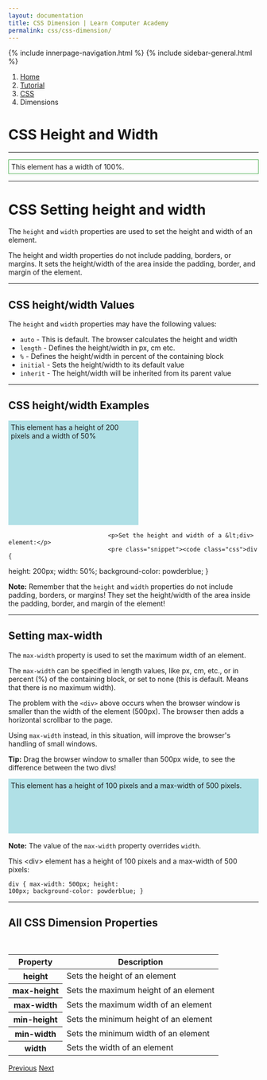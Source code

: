 ```yaml
---
layout: documentation
title: CSS Dimension | Learn Computer Academy
permalink: css/css-dimension/
---
```

<div class="loader">
{% include innerpage-navigation.html %}
{% include sidebar-general.html %}
            <div class="page-content">
                <div class="content-wrapper">
                    <div class="row">
                        <div class="col-md-9 content">
                            <nav aria-label="breadcrumb">
                                <ol class="breadcrumb">
                                    <li class="breadcrumb-item"><a href="#">Home</a></li>
                                    <li class="breadcrumb-item"><a href="#">Tutorial</a></li>
                                    <li class="breadcrumb-item"><a href="#">CSS</a></li>
                                    <li class="breadcrumb-item active">Dimensions</li>
                                </ol>
                            </nav>
                            <!-- Your content goes started here -->
                            <div class="doc-content">
                                <h1>CSS Height and Width</h1>
                                <hr>
                                <p style="border:1px solid #4CAF50; padding:5px;">This element has a width of 100%.</p>
                                <hr>
                                <h1>CSS Setting height and width</h1>
                                <p>The <code>height</code> and <code>width</code> properties are used to set the height and width of an element.</p>
                                <p>The height and width properties do not include padding, borders, or margins. It sets the height/width of the area inside the padding, border, and margin of the element.</p>
                                <hr>
                                <h2>CSS height/width Values</h2>
                                <p>The <code>height</code> and <code>width</code> properties may have the following values:</p>
                                <ul>
                                    <li><code>auto</code> - This is default. The browser calculates the height and width</li>
                                    <li><code>length</code> - Defines the height/width in px, cm etc.</li>
                                    <li><code>%</code> - Defines the height/width in percent of the containing block</li>
                                    <li><code>initial</code> - Sets the height/width to its default value</li>
                                    <li><code>inherit</code> - The height/width will be inherited from its parent value</li>
                                </ul>
                                <hr>
                                <h2>CSS height/width Examples</h2>
                                <div style="height: 200px; width: 50%; background: powderblue; padding: 5px;">This element has a height of 200 pixels and a width of 50%</div>

                                <p>Set the height and width of a &lt;div> element:</p>
                                <pre class="snippet"><code class="css">div {
  height: 200px;
  width: 50%;
  background-color: powderblue;
}</code></pre> 
                                <p class="note"><b>Note:</b> Remember that the <code>height</code> and <code>width</code> properties do not include padding, borders, or margins! They set the height/width of the area inside the padding, border, and margin of the element!</p>
                                <hr>
                                <h2>Setting max-width</h2>
                                <p>The <code>max-width</code> property is used to set the maximum width of an element.</p>
                                <p>The <code>max-width</code> can be specified in length values, like px, cm, etc., or in percent (%) of the containing block, or set to none (this is default. Means that there is no maximum width).</p>
                                <p>The problem with the <code>&lt;div></code> above occurs when the browser window is smaller than the width of the element (500px). The browser then adds a horizontal scrollbar to the page.</p>
                                <p>Using <code>max-width</code> instead, in this situation, will improve the browser's handling of small windows.</p>
                                <p class="note"><b>Tip:</b> Drag the browser window to smaller than 500px wide, to see the difference between the two divs!</p>
                                <div style="height: 100px; max-width: 500px; background: powderblue; padding: 5px; margin-bottom: 1rem;">This element has a height of 100 pixels and a max-width of 500 pixels.</div>
                                <p class="note"><b>Note:</b> The value of the <code>max-width</code> property overrides <code>width</code>.</p>
                                <p>This &lt;div> element has a height of 100 pixels and a max-width of 500 pixels:</p>
                                <pre class="snippet"><code class="css">div {
  max-width: 500px;
  height: 100px;
  background-color: powderblue;
}</code></pre>
                                <hr>
                                <h2>All CSS Dimension Properties</h2>
                                <table class="table table-striped table-bordered">
                                    <thead class="thead-shades">
                                        <tr>
                                            <th scope="col">Property</th>
                                            <th scope="col">Description</th>
                                        </tr>
                                    </thead>
                                    <tbody>
                                        <tr>
                                            <th scope="row">height</th>
                                            <td>Sets the height of an element</td>
                                        </tr>
                                        <tr>
                                            <th scope="row">max-height</th>
                                            <td>Sets the maximum height of an element</td>
                                        </tr>
                                        <tr>
                                            <th scope="row">max-width</th>
                                            <td>Sets the maximum width of an element</td>
                                        </tr>
                                        <tr>
                                            <th scope="row">min-height</th>
                                            <td>Sets the minimum height of an element</td>
                                        </tr>
                                        <tr>
                                            <th scope="row">min-width</th>
                                            <td>Sets the minimum width of an element</td>
                                        </tr>
                                        <tr>
                                            <th scope="row">width</th>
                                            <td>Sets the width of an element</td>
                                        </tr>                                         
                                    </tbody>
                                </table>
                            </div>
                            <!-- /.Your content ends here -->
                            <div class="footer-btn d-flex justify-content-between">
                                <a href="/css/css-padding" class="btn"><i class="fas fa-arrow-circle-left"></i>Previous</a>
                                <a href="/css/css-boxmodel" class="btn">Next<i class="fas fa-arrow-circle-right"></i></a>
                            </div>
                            <!-- /.End of footer button -->
                        </div>
                        <!-- Right Sidebar Start-->
                        <?php include '../includes/right-sidebar-innerpage.php'; ?>
                        <!-- Right-Sidebar End -->
                    </div>
                </div>

